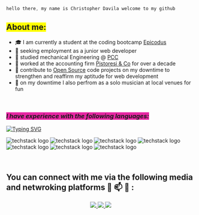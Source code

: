 ```js 
hello there, my name is Christopher Davila welcome to my github
```

## <span style="background-color: #FFFF00">About me:</span>
- 🎓 I am currently a student at the coding bootcamp [Epicodus](https://www.epicodus.com/)
- 🐣 seeking employment as a junior web developer
- 📝 studied mechanical Engineering @ [PCC](https://www.pcc.edu/programs/engineering/)
- 🏢 worked at the accounting firm [Pistoresi & Co](https://www.pistoresicpa.com/) for over a decade 
- 💾 contribute to [Open Source](https://opensource.com/resources/what-open-source) code projects on my downtime to strengthen and reaffirm my aptitude for web development
- 🎵 on my downtime I also perfrom as a solo musician at local venues for fun

<br>
 
### _<span style="background-color: #E626A2">I have experience with the following languages:</span>_



[![Typing SVG](https://readme-typing-svg.demolab.com?font=Fira+Code&pause=1000&color=96F785&background=5EFFCB00&width=439&height=62&lines=Languages+and+Libraries)](https://git.io/typing-svg)

![techstack logo](https://readme-components.vercel.app/api?component=logo&logo=react&text=true&animation=spin)
![techstack logo](https://readme-components.vercel.app/api?component=logo&logo=javascript&text=true&animation=spin&&fill=58D68D)
![techstack logo](https://readme-components.vercel.app/api?component=logo&logo=csharp&text=true&animation=spin&&fill=CD5C5C)
![techstack logo](https://readme-components.vercel.app/api?component=logo&logo=.net&text=true&animation=spin&&fill=#9FE2BF)
![techstack logo](https://readme-components.vercel.app/api?component=logo&logo=mysql&text=true&animation=spin&&fill=DE3163)
![techstack logo](https://readme-components.vercel.app/api?component=logo&logo=node.js&text=true&animation=spin&&fill=585CD6)
![techstack logo](https://readme-components.vercel.app/api?component=logo&logo=bootstrap&text=true&animation=spin&&fill=CDC80F)

<br>

## You can connect with me via the following media and netwroking platforms 📲   📫   📧  :

<p align="center"> 
 <a href="https://twitter.com/rossti2t" alt="Ross Davila twitter">
   <img src="https://img.shields.io/badge/%20-Twitter-%231DA1F2?logo=twitter&logoColor=white&style=for-the-badge" />
 </a>
 <a href="https://github.com/ChrisRDavila" alt="Chris Davila's">
   <img src="https://img.shields.io/badge/%20-GitHub-black?logo=GitHub&logoColor=white&style=for-the-badge" />
 </a>
 <a href="https://www.linkedin.com/in/christopher-davila-004408269/" alt="Ross Davila's linkedin">
   <img src="https://img.shields.io/badge/%20-LinkedIn-%230A66C2?logo=linkedin&logoColor=white&style=for-the-badge&link=https://www.linkedin.com/in/faroukoyekunle" />
 </a>
</p>

